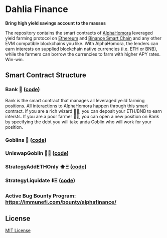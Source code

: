 # Dahlia Finance

**Bring high yield savings account to the masses**

The repository contains the smart contracts of [AlphaHomora](https://homora.alphafinance.io) leveraged yield farming protocol on [Ethereum](https://ethereum.org/) and [Binance Smart Chain](https://www.binance.org/en/smartChain) and any other EVM compatible blockchains you like. With AlphaHomora, the lenders can earn interests on supplied blockchain native currencies (i.e. ETH or BNB), while the farmers can borrow the currencies to farm with higher APY rates. Win-win.

## Smart Contract Structure

### Bank 🏦 ([code](./contracts/Bank.sol))

Bank is the smart contract that manages all leveraged yeild farming positions. All interactions to AlphaHomora happen through this smart contract. If you are a rich wizard 🧙‍♂️, you can deposit your ETH/BNB to earn intersts. If you are a poor farmer 👩‍🌾, you can open a new position on Bank by specifying the debt you will take anda Goblin who will work for your position.

### Goblins 👺 ([code](./contracts/Goblin.sol))

### UniswapGoblin 🦄👺 ([code](./contracts/UniswapGoblin.sol))

### StrategyAddETHOnly ⬆️Ξ ([code](./contracts/StrategyAddETHOnly.sol))

### StrategyLiquidate ⬇️Ξ ([code](./contracts/StrategyLiquidate.sol))

### Active Bug Bounty Program: https://immunefi.com/bounty/alphafinance/

## License

[MIT License](https://opensource.org/licenses/MIT)
